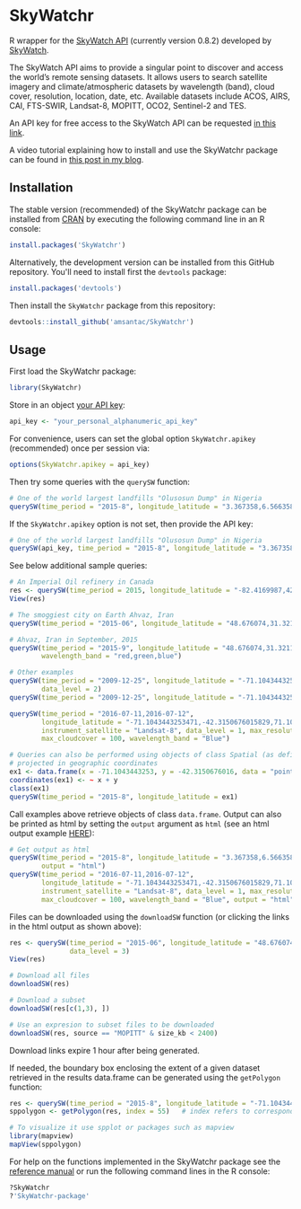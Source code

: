 
# SkyWatchr

R wrapper for the [SkyWatch API][SkyWatch API] (currently version 0.8.2) developed by [SkyWatch].

The SkyWatch API aims to provide a singular point to discover and access the world’s remote sensing datasets. It allows users to search satellite imagery and climate/atmospheric datasets by wavelength (band), cloud cover, resolution, location, date, etc. Available datasets include ACOS, AIRS, CAI, FTS-SWIR, Landsat-8, MOPITT, OCO2, Sentinel-2 and TES. 

An API key for free access to the SkyWatch API can be requested [in this link].

A video tutorial explaining how to install and use the SkyWatchr package can be found in [this post in my blog].

## Installation

The stable version (recommended) of the SkyWatchr package can be installed from [CRAN] by executing the following command line in an R console:


```r
install.packages('SkyWatchr')
```

Alternatively, the development version can be installed from this GitHub repository. You'll need to install first the `devtools` package:


```r
install.packages('devtools')
```

Then install the `SkyWatchr` package from this repository:


```r
devtools::install_github('amsantac/SkyWatchr')
```

## Usage

First load the SkyWatchr package:


```r
library(SkyWatchr)
```

Store in an object [your API key]:


```r
api_key <- "your_personal_alphanumeric_api_key"
```

For convenience, users can set the global option `SkyWatchr.apikey` (recommended) once per session via: 


```r
options(SkyWatchr.apikey = api_key)
```

Then try some queries with the `querySW` function:


```r
# One of the world largest landfills "Olusosun Dump" in Nigeria
querySW(time_period = "2015-8", longitude_latitude = "3.367358,6.566358,3.387358,6.586358")
```

If the `SkyWatchr.apikey` option is not set, then provide the API key:


```r
# One of the world largest landfills "Olusosun Dump" in Nigeria
querySW(api_key, time_period = "2015-8", longitude_latitude = "3.367358,6.566358,3.387358,6.586358")
```

See below additional sample queries:


```r
# An Imperial Oil refinery in Canada
res <- querySW(time_period = 2015, longitude_latitude = "-82.4169987,42.954811", data_level = 3)
View(res)

# The smoggiest city on Earth Ahvaz, Iran
querySW(time_period = "2015-06", longitude_latitude = "48.676074,31.321119", data_level = 3)

# Ahvaz, Iran in September, 2015
querySW(time_period = "2015-9", longitude_latitude = "48.676074,31.321119", data_level = 1, 
        wavelength_band = "red,green,blue")

# Other examples
querySW(time_period = "2009-12-25", longitude_latitude = "-71.1043443253471,-42.3150676015829", 
        data_level = 2)
querySW(time_period = "2009-12-25", longitude_latitude = "-71.1043443253471,-42.3150676015829")

querySW(time_period = "2016-07-11,2016-07-12", 
        longitude_latitude = "-71.1043443253471,-42.3150676015829,71.1043443253471,-42.3150676015829,71.1043443253471,42.3150676015829,-71.1043443253471,42.3150676015829,-71.1043443253471,-42.3150676015829",
        instrument_satellite = "Landsat-8", data_level = 1, max_resolution = 30, 
        max_cloudcover = 100, wavelength_band = "Blue")

# Queries can also be performed using objects of class Spatial (as defined by the sp package) 
# projected in geographic coordinates
ex1 <- data.frame(x = -71.1043443253, y = -42.3150676016, data = "point")
coordinates(ex1) <- ~ x + y
class(ex1)
querySW(time_period = "2015-8", longitude_latitude = ex1)
```

Call examples above retrieve objects of class `data.frame`. Output can also be printed as html by setting the `output` argument as `html` (see an html output example [HERE]):


```r
# Get output as html
querySW(time_period = "2015-8", longitude_latitude = "3.367358,6.566358,3.387358,6.586358", 
        output = "html")
querySW(time_period = "2016-07-11,2016-07-12", 
        longitude_latitude = "-71.1043443253471,-42.3150676015829,71.1043443253471,-42.3150676015829,71.1043443253471,42.3150676015829,-71.1043443253471,42.3150676015829,-71.1043443253471,-42.3150676015829",
        instrument_satellite = "Landsat-8", data_level = 1, max_resolution = 30, 
        max_cloudcover = 100, wavelength_band = "Blue", output = "html")
```

Files can be downloaded using the `downloadSW` function (or clicking the links in the html output as shown above):


```r
res <- querySW(time_period = "2015-06", longitude_latitude = "48.676074,31.321119", 
               data_level = 3)
View(res)

# Download all files
downloadSW(res)

# Download a subset
downloadSW(res[c(1,3), ])

# Use an expresion to subset files to be downloaded
downloadSW(res, source == "MOPITT" & size_kb < 2400)
```

Download links expire 1 hour after being generated.

If needed, the boundary box enclosing the extent of a given dataset retrieved in the results data.frame can be generated using the `getPolygon` function:


```r
res <- querySW(time_period = "2015-8", longitude_latitude = "-71.1043443253471,-42.3150676015829")
sppolygon <- getPolygon(res, index = 55)   # index refers to corresponding row in the data.frame

# To visualize it use spplot or packages such as mapview
library(mapview)
mapView(sppolygon)
```

For help on the functions implemented in the SkyWatchr package see the [reference manual](/SkyWatchr-manual.pdf) or run the following command lines in the R console:


```r
?SkyWatchr
?'SkyWatchr-package'
```

[CRAN]: https://cran.r-project.org/package=SkyWatchr
[SkyWatch]: http://www.skywatch.co/
[SkyWatch API]: https://github.com/skywatchspaceapps/api/blob/master/README.md
[in this link]: http://www.skywatch.co/request-access
[R]: https://cran.r-project.org/
[RStudio IDE]: https://www.rstudio.com/products/rstudio/download/
[your API key]: http://www.skywatch.co/request-access
[HERE]: https://amsantac.github.io/SkyWatchr/examples/html_output_example.html
[this post in my blog]: http://amsantac.co/blog/en/2016/12/11/skywatch-r.html

